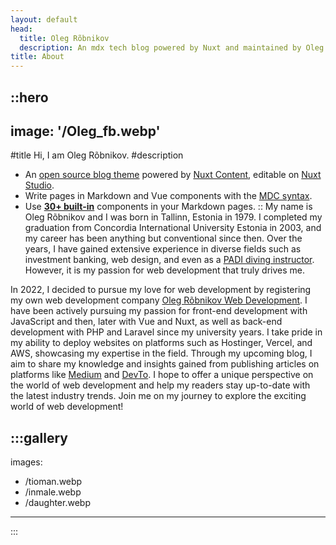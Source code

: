 ```yaml
---
layout: default
head:
  title: Oleg Rõbnikov
  description: An mdx tech blog powered by Nuxt and maintained by Oleg Rõbnikov.
title: About
---
```


::hero
---
image: '/Oleg_fb.webp'
---
#title
Hi, I am Oleg Rõbnikov.
#description
- An [open source blog theme](https://github.com/nuxt-themes/alpine) powered by [Nuxt Content](https://content.nuxtjs.org), editable on [Nuxt Studio](https://nuxt.studio/).
- Write pages in Markdown and Vue components with the [MDC syntax](https://content.nuxtjs.org/guide/writing/mdc).
- Use [**30+ built-in**](https://elements.nuxt.space) components in your Markdown pages.
::
My name is Oleg Rõbnikov and I was born in Tallinn, Estonia in 1979. I completed my graduation from Concordia International University Estonia in 2003, and my career has been anything but conventional since then. Over the years, I have gained extensive experience in diverse fields such as investment banking, web design, and even as a [PADI diving instructor](https://divewitholeg.com). However, it is my passion for web development that truly drives me.

In 2022, I decided to pursue my love for web development by registering my own web development company [Oleg Rõbnikov Web Development](https://rybnikov.online). I have been actively pursuing my passion for front-end development with JavaScript and then, later with Vue and Nuxt, as well as back-end development with PHP and Laravel since my university years. I take pride in my ability to deploy websites on platforms such as Hostinger, Vercel, and AWS, showcasing my expertise in the field. Through my upcoming blog, I aim to share my knowledge and insights gained from publishing articles on platforms like [Medium](https://medium.com/@rybniko) and [DevTo](https://dev.to/divewitholeg). I hope to offer a unique perspective on the world of web development and help my readers stay up-to-date with the latest industry trends. Join me on my journey to explore the exciting world of web development!

:::gallery
---
images:
- /tioman.webp
- /inmale.webp
- /daughter.webp
---
:::
